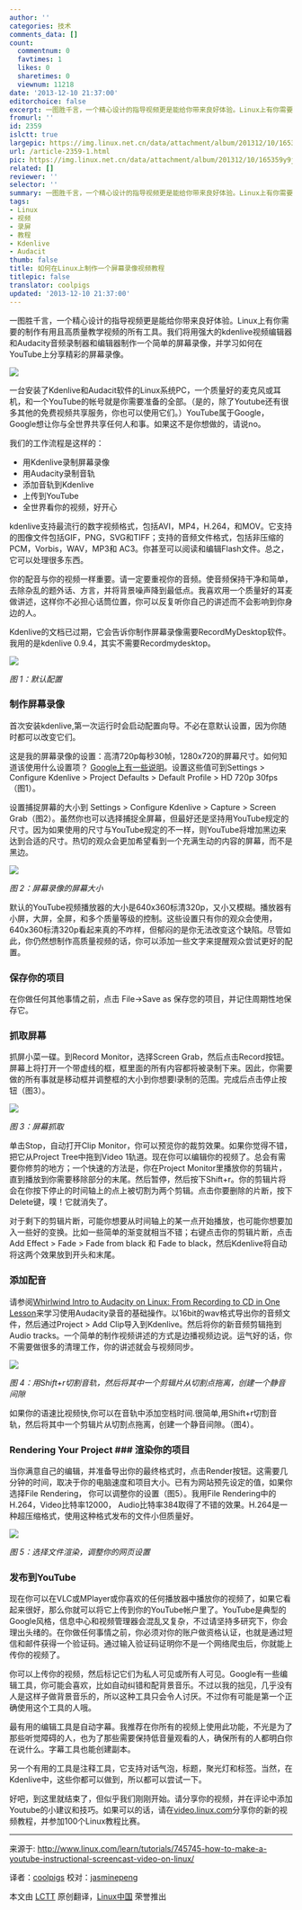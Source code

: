 ```yaml
---
author: ''
categories: 技术
comments_data: []
count:
  commentnum: 0
  favtimes: 1
  likes: 0
  sharetimes: 0
  viewnum: 11218
date: '2013-12-10 21:37:00'
editorchoice: false
excerpt: 一图胜千言，一个精心设计的指导视频更是能给你带来良好体验。Linux上有你需要的制作有用且高质量教学视频的所有工具。我们将用强大的kdenlive视频编辑器和Audacity音频录制器和编辑器制作一个简单的屏幕录像，并学  ...
fromurl: ''
id: 2359
islctt: true
largepic: https://img.linux.net.cn/data/attachment/album/201312/10/165359y9jy4p4eugyv3do9.jpeg
url: /article-2359-1.html
pic: https://img.linux.net.cn/data/attachment/album/201312/10/165359y9jy4p4eugyv3do9.jpeg.thumb.jpg
related: []
reviewer: ''
selector: ''
summary: 一图胜千言，一个精心设计的指导视频更是能给你带来良好体验。Linux上有你需要的制作有用且高质量教学视频的所有工具。我们将用强大的kdenlive视频编辑器和Audacity音频录制器和编辑器制作一个简单的屏幕录像，并学  ...
tags:
- Linux
- 视频
- 录屏
- 教程
- Kdenlive
- Audacit
thumb: false
title: 如何在Linux上制作一个屏幕录像视频教程
titlepic: false
translator: coolpigs
updated: '2013-12-10 21:37:00'
---
```


一图胜千言，一个精心设计的指导视频更是能给你带来良好体验。Linux上有你需要的制作有用且高质量教学视频的所有工具。我们将用强大的kdenlive视频编辑器和Audacity音频录制器和编辑器制作一个简单的屏幕录像，并学习如何在YouTube上分享精彩的屏幕录像。


![](https://img.linux.net.cn/data/attachment/album/201312/10/165359y9jy4p4eugyv3do9.jpeg)


一台安装了Kdenlive和Audacit软件的Linux系统PC，一个质量好的麦克风或耳机，和一个YouTube的帐号就是你需要准备的全部。（是的，除了Youtube还有很多其他的免费视频共享服务，你也可以使用它们。）YouTube属于Google，Google想让你与全世界共享任何人和事。如果这不是你想做的，请说no。


我们的工作流程是这样的：


* 用Kdenlive录制屏幕录像
* 用Audacity录制音轨
* 添加音轨到Kdenlive
* 上传到YouTube
* 全世界看你的视频，好开心


kdenlive支持最流行的数字视频格式，包括AVI，MP4，H.264，和MOV。它支持的图像文件包括GIF，PNG，SVG和TIFF；支持的音频文件格式，包括非压缩的PCM，Vorbis，WAV，MP3和 AC3。你甚至可以阅读和编辑Flash文件。总之，它可以处理很多东西。


你的配音与你的视频一样重要。请一定要重视你的音频。使音频保持干净和简单，去除杂乱的题外话、方言，并将背景噪声降到最低点。我喜欢用一个质量好的耳麦做讲述，这样你不必担心话筒位置，你可以反复听你自己的讲述而不会影响到你身边的人。


Kdenlive的文档已过期，它会告诉你制作屏幕录像需要RecordMyDesktop软件。我用的是kdenlive 0.9.4，其实不需要Recordmydesktop。


![](https://img.linux.net.cn/data/attachment/album/201312/10/165407du1bg8j5k5gg6a6e.png)


*图 1：默认配置*


### 制作屏幕录像


首次安装kdenlive,第一次运行时会启动配置向导。不必在意默认设置，因为你随时都可以改变它们。


这是我的屏幕录像的设置：高清720p每秒30帧，1280x720的屏幕尺寸。如何知道该使用什么设置项？ [Google上有一些说明](https://support.google.com/youtube/answer/1722171?hl=en&ref_topic=2888648)。设置这些值可到Settings > Configure Kdenlive > Project Defaults > Default Profile > HD 720p 30fps（图1）。


设置捕捉屏幕的大小到 Settings > Configure Kdenlive > Capture > Screen Grab（图2）。虽然你也可以选择捕捉全屏幕，但最好还是坚持用YouTube规定的尺寸。因为如果使用的尺寸与YouTube规定的不一样，则YouTube将增加黑边来达到合适的尺寸。热切的观众会更加希望看到一个充满生动的内容的屏幕，而不是黑边。


![](https://img.linux.net.cn/data/attachment/album/201312/10/165408xsaosxy1v5a9zoyd.png)


*图 2：屏幕录像的屏幕大小*


默认的YouTube视频播放器的大小是640x360标清320p，又小又模糊。播放器有小屏，大屏，全屏，和多个质量等级的控制。这些设置只有你的观众会使用，640x360标清320p看起来真的不咋样，但郁闷的是你无法改变这个缺陷。尽管如此，你仍然想制作高质量视频的话，你可以添加一些文字来提醒观众尝试更好的配置。


### 保存你的项目


在你做任何其他事情之前，点击 File->Save as 保存您的项目，并记住周期性地保存它。


### 抓取屏幕


抓屏小菜一碟。到Record Monitor，选择Screen Grab，然后点击Record按钮。屏幕上将打开一个带虚线的框，框里面的所有内容都将被录制下来。因此，你需要做的所有事就是移动框并调整框的大小到你想要l录制的范围。完成后点击停止按钮（图3）。


![](https://img.linux.net.cn/data/attachment/album/201312/10/165409x41yjlpypj916j13.png)


*图 3：屏幕抓取*


单击Stop，自动打开Clip Monitor，你可以预览你的裁剪效果。如果你觉得不错，把它从Project Tree中拖到Video 1轨道。现在你可以编辑你的视频了。总会有需要你修剪的地方；一个快速的方法是，你在Project Monitor里播放你的剪辑片，直到播放到你需要移除部分的末尾。然后暂停，然后按下Shift+r。你的剪辑片将会在你按下停止的时间轴上的点上被切割为两个剪辑。点击你要删除的片断，按下Delete键，噗！它就消失了。


对于剩下的剪辑片断，可能你想要从时间轴上的某一点开始播放，也可能你想要加入一些好的变换。比如一些简单的渐变就相当不错；右键点击你的剪辑片断，点击Add Effect > Fade > Fade from black 和 Fade to black，然后Kdenlive将自动将这两个效果放到开头和末尾。


### 添加配音


请参阅[Whirlwind Intro to Audacity on Linux: From Recording to CD in One Lesson](http://www.linux.com/learn/tutorials/422799-whirlwind-intro-to-audacity-on-linux)来学习使用Audacity录音的基础操作。以16bit的wav格式导出你的音频文件，然后通过Project > Add Clip导入到Kdenlive。然后将你的新音频剪辑拖到Audio tracks。一个简单的制作视频讲述的方式是边播视频边说。运气好的话，你不需要做很多的清理工作，你的讲述就会与视频同步。


![](https://img.linux.net.cn/data/attachment/album/201312/10/165410g6538pu5p5rpf5u6.png)


*图 4：用Shift+r切割音轨，然后将其中一个剪辑片从切割点拖离，创建一个静音间隙*


如果你的语速比视频快,你可以在音轨中添加空档时间.很简单,用Shift+r切割音轨，然后将其中一个剪辑片从切割点拖离，创建一个静音间隙。（图4）。


### Rendering Your Project ### 渲染你的项目


当你满意自己的编辑，并准备导出你的最终格式时，点击Render按钮。这需要几分钟的时间，取决于你的电脑速度和项目大小。已有为网站预先设定的值，如果你选择File Rendering， 你可以调整你的设置（图5）。我用File Rendering中的H.264，Video比特率12000， Audio比特率384取得了不错的效果。H.264是一种超压缩格式，使用这种格式发布的文件小但质量好。


![](https://img.linux.net.cn/data/attachment/album/201312/10/165411256ok42tt2p6kfg3.png)


*图 5：选择文件渲染，调整你的网页设置*


### 发布到YouTube


现在你可以在VLC或MPlayer或你喜欢的任何播放器中播放你的视频了，如果它看起来很好，那么你就可以将它上传到你的YouTube帐户里了。YouTube是典型的Google风格，信息中心和视频管理器会混乱又复杂，不过请坚持多研究下，你会理出头绪的。在你做任何事情之前，你必须对你的账户做资格认证，也就是通过短信和邮件获得一个验证码。通过输入验证码证明你不是一个网络爬虫后，你就能上传你的视频了。


你可以上传你的视频，然后标记它们为私人可见或所有人可见。Google有一些编辑工具，你可能会喜欢，比如自动纠错和配背景音乐。不过以我的拙见，几乎没有人是这样子做背景音乐的，所以这种工具只会令人讨厌。不过你有可能是第一个正确使用这个工具的人哦。


最有用的编辑工具是自动字幕。我推荐在你所有的视频上使用此功能，不光是为了那些听觉障碍的人，也为了那些需要保持低音量观看的人，确保所有的人都明白你在说什么。字幕工具也能创建副本。


另一个有用的工具是注释工具，它支持对话气泡，标题，聚光灯和标签。当然，在Kdenlive中，这些你都可以做到，所以都可以尝试一下。


好吧，到这里就结束了，但似乎我们刚刚开始。请分享你的视频，并在评论中添加Youtube的小建议和技巧。如果可以的话，请在[video.linux.com](http://video.linux.com/100-linux-tutorials)分享你的新的视频教程，并参加100个Linux教程比赛。




---


来源于: <http://www.linux.com/learn/tutorials/745745-how-to-make-a-youtube-instructional-screencast-video-on-linux/>


译者：[coolpigs](https://github.com/coolpigs) 校对：[jasminepeng](https://github.com/jasminepeng)


本文由 [LCTT](https://github.com/LCTT/TranslateProject) 原创翻译，[Linux中国](http://linux.cn/) 荣誉推出